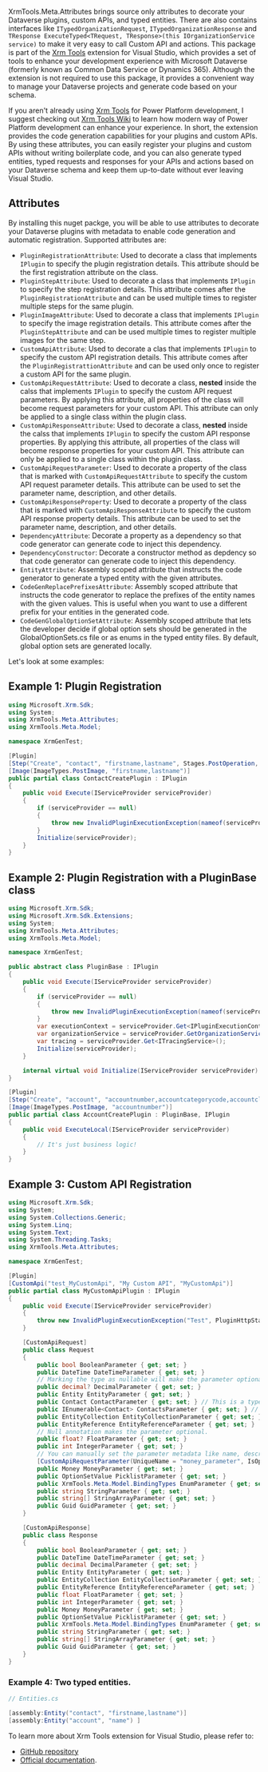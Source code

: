 XrmTools.Meta.Attributes brings source only attributes to decorate your Dataverse plugins, custom APIs, and typed entities. There are also contains interfaces like `ITypedOrganizationRequest`, `ITypedOrganizationResponse` and `TResponse ExecuteTyped<TRequest, TResponse>(this IOrganizationService service)` to make it very easy to call Custom API and actions. This package is part of the [Xrm Tools](https://marketplace.visualstudio.com/items?itemName=rezanid.XrmTools) extension for Visual Studio, which provides a set of tools to enhance your development experience with Microsoft Dataverse (formerly known as Common Data Service or Dynamics 365). Although the extension is not required to use this package, it provides a convenient way to manage your Dataverse projects and generate code based on your schema.

If you aren't already using [Xrm Tools](https://marketplace.visualstudio.com/items?itemName=rezanid.XrmTools) for Power Platform development, I suggest checking out [Xrm Tools Wiki](https://github.com/rezanid/xrmtools/wiki) to learn how modern way of Power Platform development can enhance your experience. In short, the extension provides the code generation capabilities for your plugins and custom APIs. By using these attributes, you can easily register your plugins and custom APIs without writing boilerplate code, and you can also generate typed entities, typed requests and responses for your APIs and actions based on your Dataverse schema and keep them up-to-date without ever leaving Visual Studio.

## Attributes

By installing this nuget packge, you will be able to use attributes to decorate your Dataverse plugins with metadata to enable code generation and automatic registration. Supported attributes are:
- `PluginRegistrationAttribute`: Used to decorate a class that implements `IPlugin` to specify the plugin registration details. This attribute should be the first registration attribute on the class.
- `PluginStepAttribute`: Used to decorate a class that implements `IPlugin` to specify the step registration details. This attribute comes after the `PluginRegistrationAttribute` and can be used multiple times to register multiple steps for the same plugin.
- `PluginImageAttribute`: Used to decorate a class that implements `IPlugin` to specify the image registration details. This attribute comes after the `PluginStepAttribute` and can be used multiple times to register multiple images for the same step.
- `CustomApiAttribute`: Used to decorate a clas that implements `IPlugin` to specify the custom API registration details. This attribute comes after the `PluginRegistrattionAttribute` and can be used only once to register a custom API for the same plugin.
- `CustomApiRequestAttribute`: Used to decorate a class, **nested** inside the calss that implements `IPlugin` to specify the custom API request parameters. By applying this attribute, all properties of the class will become request parameters for your custom API. This attribute can only be applied to a single class within the plugin class.
- `CustomApiResponseAttribute`: Used to decorate a class, **nested** inside the calss that implements `IPlugin` to specify the custom API response properties. By applying this attribute, all properties of the class will become response properties for your custom API. This attribute can only be applied to a single class within the plugin class.
- `CustomApiRequestParameter`: Used to decorate a property of the class that is marked with `CustomApiRequestAttribute` to specify the custom API request parameter details. This attribute can be used to set the parameter name, description, and other details.
- `CustomApiResponseProperty`: Used to decorate a property of the class that is marked with `CustomApiResponseAttribute` to specify the custom API response property details. This attribute can be used to set the parameter name, description, and other details.
- `DependencyAttribute`: Decorate a property as a dependency so that code generator can generate code to inject this dependency.
- `DependencyConstructor`: Decorate a constructor method as depdency so that code generator can generate code to inject this dependency.
- `EntityAttribute`: Assembly scoped attribute that instructs the code generator to generate a typed entity with the given attributes.
- `CodeGenReplacePrefixesAttribute`: Assembly scoped attribute that instructs the code generator to replace the prefixes of the entity names with the given values. This is useful when you want to use a different prefix for your entities in the generated code.
- `CodeGenGlobalOptionSetAttribute`: Assembly scoped attribute that lets the developer decide if global option sets should be generated in the GlobalOptionSets.cs file or as enums in the typed entity files. By default, global option sets are generated locally.

Let's look at some examples:

## Example 1: Plugin Registration
```csharp
using Microsoft.Xrm.Sdk;
using System;
using XrmTools.Meta.Attributes;
using XrmTools.Meta.Model;

namespace XrmGenTest;

[Plugin]
[Step("Create", "contact", "firstname,lastname", Stages.PostOperation, ExecutionMode.Synchronous)]
[Image(ImageTypes.PostImage, "firstname,lastname")]
public partial class ContactCreatePlugin : IPlugin
{
    public void Execute(IServiceProvider serviceProvider)
    {
        if (serviceProvider == null)
        {
            throw new InvalidPluginExecutionException(nameof(serviceProvider));
        }
        Initialize(serviceProvider);
    }
}
```

## Example 2: Plugin Registration with a PluginBase class
```csharp
using Microsoft.Xrm.Sdk;
using Microsoft.Xrm.Sdk.Extensions;
using System;
using XrmTools.Meta.Attributes;
using XrmTools.Meta.Model;

namespace XrmGenTest;

public abstract class PluginBase : IPlugin
{
    public void Execute(IServiceProvider serviceProvider)
    {
        if (serviceProvider == null)
        {
            throw new InvalidPluginExecutionException(nameof(serviceProvider));
        }
        var executionContext = serviceProvider.Get<IPluginExecutionContext7>();
        var organizationService = serviceProvider.GetOrganizationService(executionContext.UserId);
        var tracing = serviceProvider.Get<ITracingService>();
        Initialize(serviceProvider);
    }

    internal virtual void Initialize(IServiceProvider serviceProvider) { }
}

[Plugin]
[Step("Create", "account", "accountnumber,accountcategorycode,accountclassificationcode", Stages.PostOperation, ExecutionMode.Synchronous)]
[Image(ImageTypes.PostImage, "accountnumber")]
public partial class AccountCreatePlugin : PluginBase, IPlugin
{
    public void ExecuteLocal(IServiceProvider serviceProvider)
    {
        // It's just business logic!
    }
}
```

## Example 3: Custom API Registration
```csharp
using Microsoft.Xrm.Sdk;
using System;
using System.Collections.Generic;
using System.Linq;
using System.Text;
using System.Threading.Tasks;
using XrmTools.Meta.Attributes;

namespace XrmGenTest;

[Plugin]
[CustomApi("test_MyCustomApi", "My Custom API", "MyCustomApi")]
public partial class MyCustomApiPlugin : IPlugin
{
    public void Execute(IServiceProvider serviceProvider)
    {
        throw new InvalidPluginExecutionException("Test", PluginHttpStatusCode.ExpectationFailed);
    }

    [CustomApiRequest]
    public class Request
    {
        public bool BooleanParameter { get; set; }
        public DateTime DateTimeParameter { get; set; }
        // Marking the type as nullable will make the parameter optional in the Custom API.
        public decimal? DecimalParameter { get; set; }
        public Entity EntityParameter { get; set; }
        public Contact ContactParameter { get; set; } // This is a typed entity, you can use any entity that is registered in your Dataverse environment.
        public IEnumerable<Contact> ContactsParameter { get; set; } // This will be converted to an EntityCollection in the Custom API request.
        public EntityCollection EntityCollectionParameter { get; set; }
        public EntityReference EntityReferenceParameter { get; set; }
        // Null annotation makes the parameter optional.
        public float? FloatParameter { get; set; }
        public int IntegerParameter { get; set; }
        // You can manually set the parameter metadata like name, description.
        [CustomApiRequestParameter(UniqueName = "money_parameter", IsOptional = true, DisplayName = "Money Parameter", Description = "Money parameter description")]]
        public Money MoneyParameter { get; set; }
        public OptionSetValue PicklistParameter { get; set; }
        public XrmTools.Meta.Model.BindingTypes EnumParameter { get; set; }
        public string StringParameter { get; set; }
        public string[] StringArrayParameter { get; set; }
        public Guid GuidParameter { get; set; }
    }

    [CustomApiResponse]
    public class Response
    {
        public bool BooleanParameter { get; set; }
        public DateTime DateTimeParameter { get; set; }
        public decimal DecimalParameter { get; set; }
        public Entity EntityParameter { get; set; }
        public EntityCollection EntityCollectionParameter { get; set; }
        public EntityReference EntityReferenceParameter { get; set; }
        public float FloatParameter { get; set; }
        public int IntegerParameter { get; set; }
        public Money MoneyParameter { get; set; }
        public OptionSetValue PicklistParameter { get; set; }
        public XrmTools.Meta.Model.BindingTypes EnumParameter { get; set; }
        public string StringParameter { get; set; }
        public string[] StringArrayParameter { get; set; }
        public Guid GuidParameter { get; set; }
    }
}
```

### Example 4: Two typed entities.
```csharp
// Entities.cs

[assembly:Entity("contact", "firstname,lastname")]
[assembly:Entity("account", "name") ]

```

To learn more about Xrm Tools extension for Visual Studio, please refer to:
* [GitHub repository](https://github.com/rezanid/xrmtools)
* [Official documentation](https://rezanid.github.io/xrmtools/).